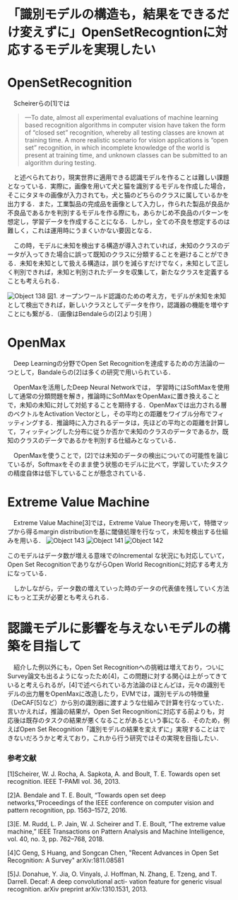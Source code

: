 # 「識別モデルの構造も，結果をできるだけ変えずに」OpenSetRecogntionに対応するモデルを実現したい

# OpenSetRecognition

　Scheirerらの[1]では
> —To date, almost all experimental evaluations of machine learning based recognition algorithms in computer vision have taken the form of “closed set” recognition, whereby all testing classes are known at training time. A more realistic scenario for vision applications is “open set” recognition, in which incomplete knowledge of the world is present at training time, and unknown classes can be submitted to an algorithm during testing.

　と述べられており，現実世界に適用できる認識モデルを作ることは難しい課題となっている．実際に，画像を用いて犬と猫を識別するモデルを作成した場合，そこにタヌキの画像が入力されても，犬と猫のどちらのクラスに属しているかを出力する．また，工業製品の完成品を画像として入力し，作られた製品が良品か不良品であるかを判別するモデルを作る際にも，あらかじめ不良品のパターンを想定し，学習データを作成することになる．しかし，全ての不良を想定するのは難しく，これは運用時にうまくいかない要因となる．

　この時，モデルに未知を検出する構造が導入されていれば，未知のクラスのデータが入ってきた場合に誤って既知のクラスに分類することを避けることができる．未知を未知として扱える構造は，誤りを減らすだけでなく，未知として正しく判別できれば，未知と判別されたデータを収集して，新たなクラスを定義することも考えられる．

![Object 138](https://user-images.githubusercontent.com/17122464/78804975-ccec1e80-79fb-11ea-85b2-a144a7a88f25.jpg)
図1. オープンワールド認識のための考え方，モデルが未知を未知として検出できれば，新しいクラスとしてデータを作り，認識器の機能を増やすことにも繋がる．（画像はBendaleらの[2]より引用 ）

# OpenMax

　Deep Learningの分野でOpen Set Recognitionを達成するための方法論の一つとして，Bandaleらの[2]は多くの研究で用いられている．

　OpenMaxを活用したDeep Neural Networkでは，
学習時にはSoftMaxを使用して通常の分類問題を解き，推論時にSoftMaxをOpenMaxに置き換えることで，未知の未知に対して対処することを期待する．OpenMaxでは出力される層のベクトルをActivation Vectorとし，その平均との距離をワイブル分布でフィッティングする．推論時に入力されるデータは，先ほどの平均との距離を計算して，フィッティングした分布に従うか否かで未知のクラスのデータであるか，既知のクラスのデータであるかを判別する仕組みとなっている．

　OpenMaxを使うことで，[2]では未知のデータの検出についての可能性を論じているが，Softmaxをそのまま使う状態のモデルに比べて，学習していたタスクの精度自体は低下していることが懸念されている．

# Extreme Value Machine
　Extreme Value Machine[3]では，Extreme Value Theoryを用いて，特徴マップから得るmargin distributionを基に閾値処理を行なって，未知を検出する仕組みを用いる．
![Object 143](https://user-images.githubusercontent.com/17122464/78805072-ed1bdd80-79fb-11ea-981d-9a6712cc50fd.jpg)
![Object 141](https://user-images.githubusercontent.com/17122464/78805085-f1e09180-79fb-11ea-9caf-d97b0d46504e.jpg)
![Object 142](https://user-images.githubusercontent.com/17122464/78805077-eee5a100-79fb-11ea-95cb-339571084fed.jpg)

このモデルはデータ数が増える意味でのIncremental な状況にも対応していて，Open Set RecognitionでありながらOpen World Recognitionに対応する考え方になっている．

　しかしながら，データ数の増えていった時のデータの代表値を残していく方法にもっと工夫が必要とも考えられる．

# 認識モデルに影響を与えないモデルの構築を目指して

　紹介した例以外にも，Open Set Recognitionへの挑戦は増えており，ついにSurvey論文も出るようになったため[4]，この問題に対する関心は上がってきていると考えられるが，[4]で述べられている方法論のほとんどは，元々の識別モデルの出力層をOpenMaxに改造したり，EVMでは，識別モデルの特徴量（DeCAF[5]など）から別の識別器に渡すような仕組みで計算を行なっていた．言いかえれば，推論の結果が，Open Set Recognitionに対応する前よりも，対応後は既存のタスクの結果が悪くなることがあるという事になる．そのため，例えばOpen Set Recognition「識別モデルの結果を変えずに」実現することはできないだろうかと考えており，これから行う研究ではその実現を目指したい．

### 参考文献
[1]Scheirer, W. J. Rocha, A. Sapkota, A. and Boult, T. E. Towards open set recognition. IEEE T-PAMI vol. 36, 2013. 

[2]A. Bendale and T. E. Boult, “Towards open set deep networks,”Proceedings of the IEEE conference on computer vision and pattern recognition, pp. 1563–1572, 2016.

[3]E. M. Rudd, L. P. Jain, W. J. Scheirer and T. E. Boult, “The extreme value machine,” IEEE Transactions on Pattern Analysis and Machine Intelligence, vol. 40, no. 3, pp. 762–768, 2018.

[4]C Geng, S Huang, and Songcan Chen, "Recent Advances in Open Set Recognition: A Survey" arXiv:1811.08581

[5]J. Donahue, Y. Jia, O. Vinyals, J. Hoffman, N. Zhang, E. Tzeng, and T. Darrell. Decaf: A deep convolutional acti- vation feature for generic visual recognition. arXiv preprint arXiv:1310.1531, 2013.
